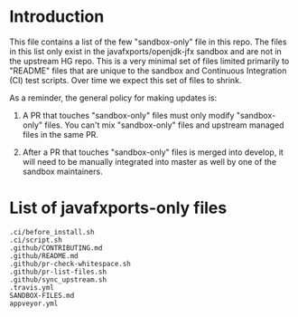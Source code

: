 # Introduction

This file contains a list of the few "sandbox-only" file in this repo. The
files in this list only exist in the javafxports/openjdk-jfx sandbox
and are not in the upstream HG repo. This is a very minimal set of files
limited primarily to "README" files that are unique to the sandbox and
Continuous Integration (CI) test scripts. Over time we expect this set
of files to shrink.

As a reminder, the general policy for making updates is:

1. A PR that touches "sandbox-only" files must only modify "sandbox-only"
files. You can't mix "sandbox-only" files and upstream managed files in
the same PR.

2. After a PR that touches "sandbox-only" files is merged into develop,
it will need to be manually integrated into master as well by one of
the sandbox maintainers.

# List of javafxports-only files

```
.ci/before_install.sh
.ci/script.sh
.github/CONTRIBUTING.md
.github/README.md
.github/pr-check-whitespace.sh
.github/pr-list-files.sh
.github/sync_upstream.sh
.travis.yml
SANDBOX-FILES.md
appveyor.yml
```

